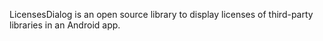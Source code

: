 LicensesDialog is an open source library to display licenses of third-party libraries in an Android app.
